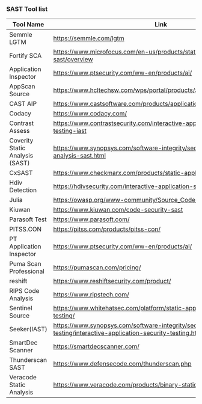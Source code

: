### SAST Tool list

| Tool Name | Link|
| ------------- | ------------- |
| Semmle LGTM | https://semmle.com/lgtm  |
| Fortify SCA | https://www.microfocus.com/en-us/products/static-code-analysis-sast/overview  |
| Application Inspector  | https://www.ptsecurity.com/ww-en/products/ai/  |
|AppScan Source|https://www.hcltechsw.com/wps/portal/products/appscan/offerings/source|
|CAST AIP|https://www.castsoftware.com/products/application-intelligence-platform|
|Codacy|https://www.codacy.com/|
|Contrast Assess|https://www.contrastsecurity.com/interactive-application-security-testing-iast|
|Coverity Static Analysis (SAST)|https://www.synopsys.com/software-integrity/security-testing/static-analysis-sast.html|
|CxSAST |https://www.checkmarx.com/products/static-application-security-testing|
|Hdiv Detection|https://hdivsecurity.com/interactive-application-security-testing-iast|
|Julia|https://owasp.org/www-community/Source_Code_Analysis_Tools|
|Kiuwan |https://www.kiuwan.com/code-security-sast|
|Parasoft Test|https://www.parasoft.com/|
|PITSS.CON|https://pitss.com/products/pitss-con/|
|PT Application Inspector|https://www.ptsecurity.com/ww-en/products/ai/|
|Puma Scan Professional|https://pumascan.com/pricing/|
|reshift|https://www.reshiftsecurity.com/product/|
|RIPS Code Analysis|https://www.ripstech.com/|
|Sentinel Source|https://www.whitehatsec.com/platform/static-application-security-testing/|
|Seeker(IAST)|https://www.synopsys.com/software-integrity/security-testing/interactive-application-security-testing.html|
|SmartDec Scanner|https://smartdecscanner.com/|
|Thunderscan SAST|https://www.defensecode.com/thunderscan.php|
|Veracode Static Analysis|https://www.veracode.com/products/binary-static-analysis-sast|
